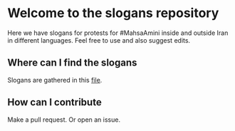 # Welcome to the slogans repository
Here we have slogans for protests for #MahsaAmini inside and outside Iran in different languages. Feel free to use and also suggest edits. 

## Where can I find the slogans
Slogans are gathered in this [file](./slogans.md).

## How can I contribute
Make a pull request. Or open an issue. 
